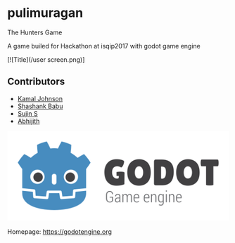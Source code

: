 # pulimuragan
The Hunters Game

A game builed for Hackathon at isqip2017 with godot game engine

[![Title](/user screen.png)]

## Contributors

* [Kamal Johnson](https://github.com/kamaljohnson)
* [Shashank Babu](https://github.com/shashank-sj)
* [Sujin S](https://github.com/)
* [Abhijith](https://github.com/AbhijithKonnayil)

[![Godot Engine logo](/logo.png)](https://godotengine.org)

Homepage: https://godotengine.org
